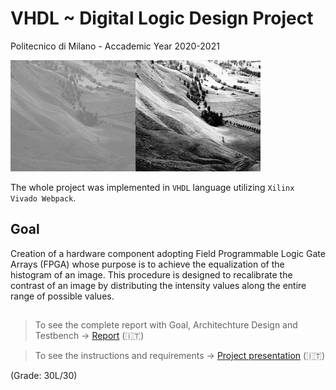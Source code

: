 # VHDL ~ Digital Logic Design Project
Politecnico di Milano - Accademic Year 2020-2021

<img src="equalization.jpg" width="400" />

The whole project was implemented in `VHDL` language utilizing `Xilinx Vivado Webpack`.
## Goal
Creation of a hardware component adopting Field Programmable Logic Gate Arrays (FPGA) whose purpose is to achieve the equalization of the histogram of an image.
This procedure is designed to recalibrate the contrast of an image by distributing the intensity values along the entire range of possible values.

##
> To see the complete report with Goal, Architechture Design and Testbench -> [Report](Doc/Report.pdf) (:it:)

> To see the instructions and requirements -> [Project presentation](Doc/Instructions.pdf) (:it:)

(Grade: 30L/30)
